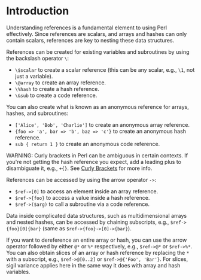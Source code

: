 # Introduction

Understanding references is a fundamental element to using Perl effectively.
Since references are scalars, and arrays and hashes can only contain scalars, references are key to nesting these data structures.

References can be created for existing variables and subroutines by using the backslash operator `\`:

* `\$scalar` to create a scalar reference (this can be any scalar, e.g., `\1`, not just a variable).
* `\@array` to create an array reference.
* `\%hash` to create a hash reference.
* `\&sub` to create a code reference.

You can also create what is known as an anonymous reference for arrays, hashes, and subroutines:

* `['Alice', 'Bob', 'Charlie']` to create an anonymous array reference.
* `{foo => 'a', bar => 'b', baz => 'c'}` to create an anonymous hash reference.
* `sub { return 1 }` to create an anonymous code reference.

WARNING: Curly brackets in Perl can be ambiguous in certain contexts. If you're not getting the hash reference you expect, add a leading plus to disambiguate it, e.g., `+{}`. See [Curly Brackets][perlrefcurlybrackets] for more info.

References can be accessed by using the arrow operator `->`:

* `$ref->[0]` to access an element inside an array reference.
* `$ref->{foo}` to access a value inside a hash reference.
* `$ref->($arg)` to call a subroutine via a code reference.

Data inside complicated data structures, such as multidimensional arrays and nested hashes, can be accessed by chaining subscripts, e.g., `$ref->{foo}[0]{bar}` (same as `$ref->{foo}->[0]->{bar}`).

If you want to dereference an entire array or hash, you can use the arrow operator followed by either `@*` or `%*` respectively, e.g., `$ref->@*` or `$ref->%*`.
You can also obtain slices of an array or hash reference by replacing the `*` with a subscript, e.g., `$ref->@[0..2]` or `$ref->@{'Foo', 'Bar'}`.
For slices, sigil variance applies here in the same way it does with array and hash variables.

[perlrefcurlybrackets]: https://perldoc.pl/perlref#Curly-Brackets

